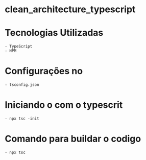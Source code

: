 # clean_architecture_typescript

# Tecnologias Utilizadas

    - TypeScript
    - NPM
# Configurações no

    - tsconfig.json

# Iniciando o com o typescrit

    - npx tsc -init

# Comando para buildar o codigo

    - npx tsc    
